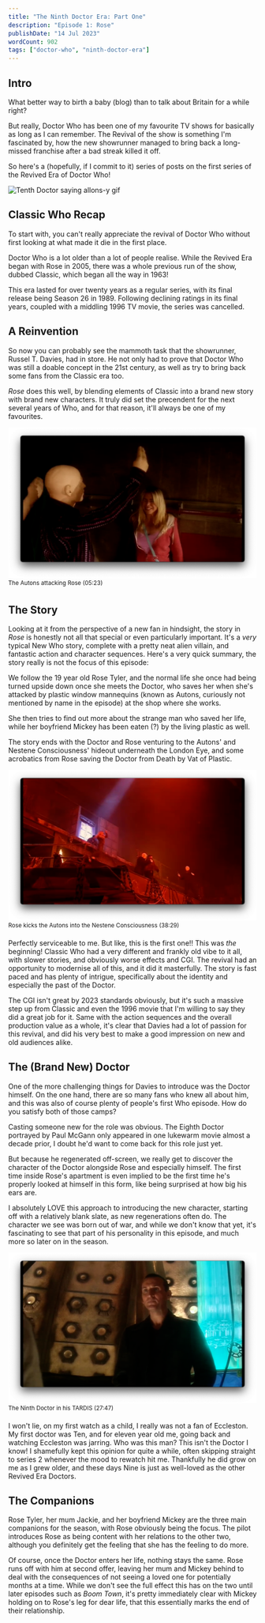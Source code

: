 ```yaml
---
title: "The Ninth Doctor Era: Part One"
description: "Episode 1: Rose"
publishDate: "14 Jul 2023"
wordCount: 902
tags: ["doctor-who", "ninth-doctor-era"]
---
```


## Intro
What better way to birth a baby (blog) than to talk about Britain for a while right?

But really, Doctor Who has been one of my favourite TV shows for basically as long as I can remember. The Revival of the show is something I'm fascinated by, how the new showrunner managed to bring back a long-missed franchise after a bad streak killed it off.

So here's a (hopefully, if I commit to it) series of posts on the first series of the Revived Era of Doctor Who!

<img style="margin: auto;" src="https://media.giphy.com/media/ERc1EaVfHOq4w/giphy.gif" alt="Tenth Doctor saying allons-y gif">

## Classic Who Recap
To start with, you can't really appreciate the revival of Doctor Who without first looking at what made it die in the first place. 

Doctor Who is a lot older than a lot of people realise. While the Revived Era began with Rose in 2005, there was a whole previous run of the show, dubbed Classic, which began all the way in 1963!

This era lasted for over twenty years as a regular series, with its final release being Season 26 in 1989. Following declining ratings in its final years, coupled with a middling 1996 TV movie, the series was cancelled.

## A Reinvention
So now you can probably see the mammoth task that the showrunner, Russel T. Davies, had in store. He not only had to prove that Doctor Who was still a doable concept in the 21st century, as well as try to bring back some fans from the Classic era too. 

*Rose* does this well, by blending elements of Classic into a brand new story with brand new characters. It truly did set the precendent for the next several years of Who, and for that reason, it'll always be one of my favourites.

![The Autons attacking Rose (TS 05:23)](./rose-auton-attack.png)
<sup>The Autons attacking Rose (05:23)</sup>

## The Story
Looking at it from the perspective of a new fan in hindsight, the story in *Rose* is honestly not all that special or even particularly important. It's a *very* typical New Who story, complete with a pretty neat alien villain, and fantastic action and character sequences. Here's a very quick summary, the story really is not the focus of this episode:

We follow the 19 year old Rose Tyler, and the normal life she once had being turned upside down once she meets the Doctor, who saves her when she's attacked by plastic window mannequins (known as Autons, curiously not mentioned by name in the episode) at the shop where she works.

She then tries to find out more about the strange man who saved her life, while her boyfriend Mickey has been eaten (?) by the living plastic as well.

The story ends with the Doctor and Rose venturing to the Autons' and Nestene Consciousness' hideout underneath the London Eye, and some acrobatics from Rose saving the Doctor from Death by Vat of Plastic.

![Rose kicks the Autons into the Nestene Consciousness (TS 38:29)](./rose-kick-auton.png)
<sup>Rose kicks the Autons into the Nestene Consciousness (38:29)</sup>

Perfectly serviceable to me. But like, this is the first one!! This was *the* beginning! Classic Who had a very different and frankly old vibe to it all, with slower stories, and obviously worse effects and CGI. The revival had an opportunity to modernise all of this, and it did it masterfully. The story is fast paced and has plenty of intrigue, specifically about the identity and especially the past of the Doctor.

The CGI isn't great by 2023 standards obviously, but it's such a massive step up from Classic and even the 1996 movie that I'm willing to say they did a great job for it. Same with the action sequences and the overall production value as a whole, it's clear that Davies had a lot of passion for this revival, and did his very best to make a good impression on new and old audiences alike.

## The (Brand New) Doctor
One of the more challenging things for Davies to introduce was the Doctor himself. On the one hand, there are so many fans who knew all about him, and this was also of course plenty of people's first Who episode. How do you satisfy both of those camps?

Casting someone new for the role was obvious. The Eighth Doctor portrayed by Paul McGann only appeared in one lukewarm movie almost a decade prior, I doubt he'd want to come back for this role just yet.

But because he regenerated off-screen, we really get to discover the character of the Doctor alongside Rose and especially himself. The first time inside Rose's apartment is even implied to be the first time he's properly looked at himself in this form, like being surprised at how big his ears are.

I absolutely LOVE this approach to introducing the new character, starting off with a relatively blank slate, as new regenerations often do. The character we see was born out of war, and while we don't know that yet, it's fascinating to see that part of his personality in this episode, and much more so later on in the season.

![The Ninth Doctor in his TARDIS (TS 27:47)](./nine-in-tardis.png)
<sup>The Ninth Doctor in his TARDIS (27:47)</sup>

I won't lie, on my first watch as a child, I really was not a fan of Eccleston. My first doctor was Ten, and for eleven year old me, going back and watching Eccleston was jarring. Who was this man? This isn't the Doctor I know! I shamefully kept this opinion for quite a while, often skipping straight to series 2 whenever the mood to rewatch hit me. 
Thankfully he did grow on me as I grew older, and these days Nine is just as well-loved as the other Revived Era Doctors.

## The Companions
Rose Tyler, her mum Jackie, and her boyfriend Mickey are the three main companions for the season, with Rose obviously being the focus. The pilot introduces Rose as being content with her relations to the other two, although you definitely get the feeling that she has the feeling to do more.

Of course, once the Doctor enters her life, nothing stays the same. Rose runs off with him at second offer, leaving her mum and Mickey behind to deal with the consequences of not seeing a loved one for potentially months at a time. While we don't see the full effect this has on the two until later episodes such as *Boom Town*, it's pretty immediately clear with Mickey holding on to Rose's leg for dear life, that this essentially marks the end of their relationship.

